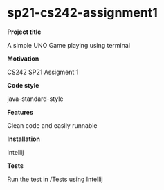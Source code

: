 # sp21-cs242-assignment1
**Project title**

A simple UNO Game playing using terminal


**Motivation**

CS242 SP21 Assigment 1


**Code style**

java-standard-style


**Features**

Clean code and easily runnable


**Installation**

Intellij


**Tests**

Run the test in /Tests using Intellij


